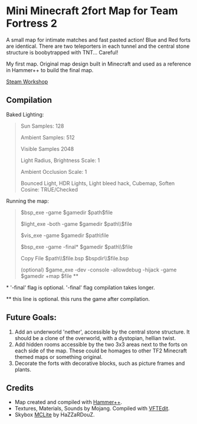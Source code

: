 # Mini Minecraft 2fort Map for Team Fortress 2

A small map for intimate matches and fast pasted action! Blue and Red forts are identical. There are two teleporters in each tunnel and the central stone structure is boobytrapped with TNT... Careful!

My first map. Original map design built in Minecraft and used as a reference in Hammer++ to build the final map.

[Steam Workshop](https://steamcommunity.com/sharedfiles/filedetails/?id=2998450868)
## Compilation

Baked Lighting:
>Sun Samples: 128
>
>Ambient Samples: 512
>
>Visible Samples 2048
>
>Light Radius, Brightness Scale: 1
>
>Ambient Occlusion Scale: 1
>
>Bounced Light, HDR Lights, Light bleed hack, Cubemap, Soften Cosine: TRUE/Checked

Running the map:
>$bsp_exe -game $gamedir $path\$file
>
>$light_exe -both -game $gamedir $path\\$file
>
>$vis_exe -game $gamedir $path\\file
>
>$bsp_exe -game -final* $gamedir $path\\$file
>
>Copy File $path\\$file.bsp $bspdir\\$file.bsp
>
>(optional) $game_exe -dev -console -allowdebug -hijack -game $gamedir +map $file **

\* '-final' flag is optional. '-final' flag compilation takes longer.

\** this line is optional. this runs the game after compilation.


## Future Goals:

1. Add an underworld 'nether', accessible by the central stone structure. It should be a clone of the overworld, with a dystopian, hellian twist.
1. Add hidden rooms accessible by the two 3x3 areas next to the forts on each side of the map. These could be homages to other TF2 Minecraft themed maps or something original.
1. Decorate the forts with decorative blocks, such as picture frames and plants.

## Credits
- Map created and compiled with [Hammer++](https://ficool2.github.io/HammerPlusPlus-Website/index.html).
- Textures, Materials, Sounds by Mojang. Compiled with [VFTEdit](https://valvedev.info/tools/vtfedit/).
- Skybox [MCLite](https://gamebanana.com/mods/7260) by HaZZaRDouZ.
